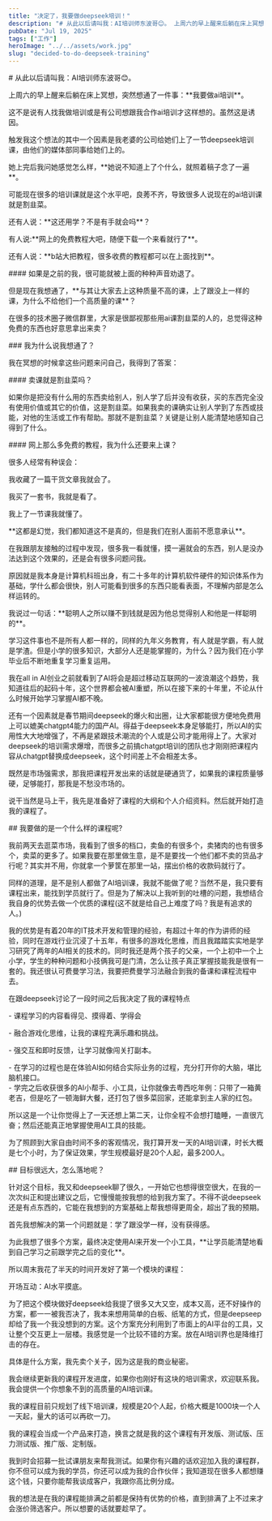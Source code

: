 ```yaml
---
title: "决定了，我要做deepseek培训！"
description: "# 从此以后请叫我：AI培训师东波哥😊。 上周六的早上醒来后躺在床上冥想，突然想通了一件事：**我要做ai培训 [&hellip;]"
pubDate: "Jul 19, 2025"
tags: ["工作"]
heroImage: "../../assets/work.jpg"
slug: "decided-to-do-deepseek-training"
---
```


\# 从此以后请叫我：AI培训师东波哥😊。

上周六的早上醒来后躺在床上冥想，突然想通了一件事：\*\*我要做ai培训\*\*。

这不是说有人找我做培训或是有公司想跟我合作ai培训才这样想的。虽然这是诱因。

触发我这个想法的其中一个因素是我老婆的公司给她们上了一节deepseek培训课，由他们的媒体部同事给她们上的。

她上完后我问她感觉怎么样，\*\*她说不知道上了个什么，就照着稿子念了一遍\*\*。

可能现在很多的培训课就是这个水平吧，良莠不齐，导致很多人说现在的ai培训课就是割韭菜。

还有人说：\*\*这还用学？不是有手就会吗\*\*？

有人说:\*\*网上的免费教程大吧，随便下载一个来看就行了\*\*。

还有人说：\*\*b站大把教程，很多收费的教程都可以在上面找到\*\*。

\#### 如果是之前的我，很可能就被上面的种种声音劝退了。

但是现在我想通了，\*\*与其让大家去上这种质量不高的课，上了跟没上一样的课，为什么不给他们一个高质量的课\*\*？

在很多的技术圈子微信群里，大家是很鄙视那些用ai课割韭菜的人的，总觉得这种免费的东西也好意思拿出来卖？

\### 我为什么说我想通了？

我在冥想的时候拿这些问题来问自己，我得到了答案：

\#### 卖课就是割韭菜吗？

如果你是把没有什么用的东西卖给别人，别人学了后并没有收获，买的东西完全没有使用价值或其它的价值，这是割韭菜。如果我卖的课确实让别人学到了东西或技能，对他的生活或工作有帮助。那就不是割韭菜？关键是让别人能清楚地感知自己得到了什么。

\#### 网上那么多免费的教程，我为什么还要来上课？

很多人经常有种误会：

我收藏了一篇干货文章我就会了。

我买了一套书，我就是看了。

我上了一节课我就懂了。

\*\*这都是幻觉，我们都知道这不是真的，但是我们在别人面前不愿意承认\*\*。

在我跟朋友接触的过程中发现，很多我一看就懂，摸一遍就会的东西，别人是没办法达到这个效果的，还是会有很多问题问我。

原因就是我本身是计算机科班出身，有二十多年的计算机软件硬件的知识体系作为基础，学什么都会很快，别人可能看到很多的东西只能看表面，不理解内部是怎么样运转的。

我说过一句话：\*\*聪明人之所以赚不到钱就是因为他总觉得别人和他是一样聪明的\*\*。

学习这件事也不是所有人都一样的，同样的九年义务教育，有人就是学霸，有人就是学渣。但是小学的很多知识，大部分人还是能掌握的，为什么？因为我们在小学毕业后不断地重复学习重复运用。

我在all in AI创业之前就看到了AI将会是超过移动互联网的一波浪潮这个趋势，我知道往后的起码十年，这个世界都会被AI重塑，所以在接下来的十年里，不论从什么时候开始学习掌握AI都不晚。

还有一个因素就是春节期间deepseek的爆火和出圈，让大家都能很方便地免费用上可以媲美chatgpt4能力的国产AI。得益于deepseek本身足够能打，所以AI的实用性大大地增强了，不再是紧跟技术潮流的个人或是公司才能用得上了。大家对deepseek的培训需求爆增，而很多之前搞chatgpt培训的团队也才刚刚把课程内容从chatgpt替换成deepseek，这个时间差上不会相差太多。

既然是市场强需求，那我把课程开发出来的话就是硬通货了，如果我的课程质量够硬，足够能打，那我是不愁没市场的。

说干当然是马上干，我先是准备好了课程的大纲和个人介绍资料。然后就开始打造我的课程了。

\## 我要做的是一个什么样的课程呢?

我前两天去逛菜市场，我看到了很多的档口，卖鱼的有很多个，卖猪肉的也有很多个，卖菜的更多了。如果我要在那里做生意，是不是要找一个他们都不卖的货品才行呢？其实并不用，你就拿一个萝筐在那里一站，摆出价格的收款码就行了。

同样的道理，是不是别人都做了AI培训课，我就不能做了呢？当然不是，我只要有课程出来，能找到学员就行了。但是为了解决以上我听到的吐槽的问题，我想结合我自身的优势去做一个优质的课程(这不就是给自己上难度了吗？我是有追求的人。)

我的优势是有着20年的IT技术开发和管理的经验，有超过十年的作为讲师的经验，同时在游戏行业沉浸了十五年，有很多的游戏化思维，而且我踏踏实实地是学习研究了两年的AI相关的技术的。同时我还是两个孩子的父亲，一个上初中一个上小学，学生的种种问题和小技俩我可是门清，怎么让孩子真正掌握技能我是很有一套的。我还很认可费曼学习法，我要把费曼学习法融合到我的备课和课程流程中去。

在跟deepseek讨论了一段时间之后我决定了我的课程特点

\- 课程学习的内容看得见、摸得着、学得会

\- 融合游戏化思维，让我的课程充满乐趣和挑战。

\- 强交互和即时反馈，让学习就像闯关打副本。

\- 在学习的过程也是在体验AI如何结合实际业务的过程，充分打开你的大脑，堪比脑机接口。  
\- 学完之后收获很多的AI小帮手、小工具，让你就像去粤西吃年例：只带了一箱黄老吉，但是吃了一顿海鲜大餐，还打包了很多菜回家，还能拿到主人家的红包。

所以这是一个让你觉得上了一天还想上第二天，让你全程不会想打瞌睡，一直很亢奋；然后还能真正地掌握使用AI工具的技能。

为了照顾到大家自由时间不多的客观情况，我打算开发一天的AI培训课，时长大概是七个小时，为了保证效果，学生规模最好是20个人起，最多200人。

\## 目标很远大，怎么落地呢？

针对这个目标，我又和deepseek聊了很久，一开始它也想得很空很大，在我的一次次纠正和提出建议之后，它慢慢能按我想的给到我方案了。不得不说deepseek还是有点东西的，它能在我想到的方案基础上帮我想得更周全，超出了我的预期。

首先我想解决的第一个问题就是：学了跟没学一样，没有获得感。

为此我想了很多个方案，最终决定使用AI来开发一个小工具，\*\*让学员能清楚地看到自己学习之前跟学完之后的变化\*\*。

所以周末我花了半天的时间开发好了第一个模块的课程：

开场互动：AI水平摸底。

为了把这个模块做好deepseek给我提了很多又大又空，成本又高，还不好操作的方案，都一一被我否决了，我本来想用简单的白板、纸笔的方式，但是deepseep却给了我一个我没想到的方案。这个方案充分利用到了市面上的AI平台的工具，又让整个交互更上一层楼。我感觉是一个比较不错的方案。放在AI培训界也是降维打击的存在。

具体是什么方案，我先卖个关子，因为这是我的商业秘密。

我会继续更新我的课程开发进度，如果你也刚好有这块的培训需求，欢迎联系我。我会提供一个你想象不到的高质量的AI培训课。

我的课程目前只规划了线下培训课，规模是20个人起，价格大概是1000块一个人一天起，量大的话可以再砍一刀。

我的课程会当成一个产品来打造，换言之就是我的这个课程有开发版、测试版、压力测试版、推广版、定制版。

我到时会招募一批试课朋友来帮我测试。如果你有兴趣的话欢迎加入我的课程群，你不但可以成为我的学员，你还可以成为我的合作伙伴；我知道现在很多人都想赚这个钱，只要你能帮我谈成客户，我跟你高比例分成。

我的想法是在我的课程能排满之前都是保持有优势的价格，直到排满了上不过来才会涨价筛选客户。所以想要的话就要趁早了。
